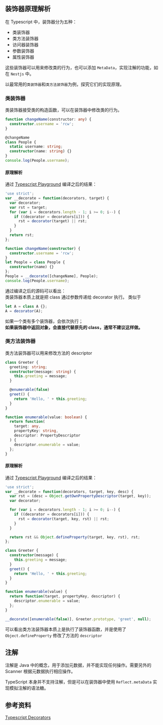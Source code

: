 ## 装饰器原理解析

在 Typescript 中，装饰器分为五种：

- 类装饰器
- 类方法装饰器
- 访问器装饰器
- 参数装饰器
- 属性装饰器

这些装饰器可以用来修改类的行为，也可以添加 `MetaData`，实现注解的功能，如在 `Nestjs` 中。

以最常用的`类装饰器`和`类方法装饰器`为例，探究它们的实现原理。

### 类装饰器

类装饰器接受类的构造函数，可以在装饰器中修改类的行为。

```ts
function changeName(constructor: any) {
  constructor.username = 'rcw';
}

@changeName
class People {
  static username: string;
  constructor(name: string) {}
}
console.log(People.username);
```

#### 原理解析

通过 [Typescript Playground](https://www.typescriptlang.org/play?target=7#code/GYVwdgxgLglg9mABBAFgQzAcwKYDk0C22AFBAgM5QBOI0cVAXIhgJ4CUiA3gLABQiyCtVpR6AOhDlsVMIWyIAvIgDkVCAHdlAbj4BfPnwACqDDnxE+EADZpy5RAAVscAA5X5PfokppYERJLSskRMlFQwWDpeZGBhIvTEwdih1BGYHJz6vFkx5HDuYlZwmMROrgWBMnJsWkA) 编译之后的结果：

```ts
'use strict';
var __decorate = function(decorators, target) {
  var decorator;
  var rst = target;
  for (var i = decorators.length - 1; i >= 0; i--) {
    if ((decorator = decorators[i])) {
      rst = decorator(target) || rst;
    }
  }
  return rst;
};

function changeName(constructor) {
  constructor.username = 'rcw';
}
let People = class People {
  constructor(name) {}
};
People = __decorate([changeName], People);
console.log(People.username);
```

通过编译之后的源码可以看出：  
类装饰器本质上就是把 class 通过参数传递给 decorator 执行。
类似于

```ts
let A = class A {};
A = decorator(A);
```

如果一个类有多个装饰器，会依次执行；  
**如果装饰器中返回对象，会直接代替原先的 class，通常不建议这样做。**

### 类方法装饰器

类方法装饰器可以用来修改方法的 descriptor

```ts
class Greeter {
  greeting: string;
  constructor(message: string) {
    this.greeting = message;
  }

  @enumerable(false)
  greet() {
    return 'Hello, ' + this.greeting;
  }
}

function enumerable(value: boolean) {
  return function(
    target: any,
    propertyKey: string,
    descriptor: PropertyDescriptor
  ) {
    descriptor.enumerable = value;
  };
}
```

#### 原理解析

通过 [Typescript Playground](https://www.typescriptlang.org/play?target=7#code/MYGwhgzhAEDiBOBTRAXR9oG8CwAoa0A5kqgJYB2hAXNBCvBYQNx4HAD25d8ArsCu3gAKALaIoYQohrdGASiysC0FAAtSEAHTFkKRtAC80MRKkt80AL54lAAUTkeY+GABGIREIBmYEBERySjqoQgo4FgRIKDzw5NAARAASiCAg7AA0CdAA1CrqWsF6lOYE1rhleF485PyknNAOTuhuHkIAbr480tCu7OweYORhSlExcVU1evVCKGDwUig0gwCemQAO8Oxr6CjLANKIyzL0jJkAJuLADGsC8DQACpvb8LsAIpfXt8MR0BcQV6QboJNI1nC1EIZoB0QF0SlZzGUgA)
编译之后的结果：

```ts
'use strict';
var __decorate = function(decorators, target, key, desc) {
  var rst = (desc = Object.getOwnPropertyDescriptor(target, key));
  var decorator;

  for (var i = decorators.length - 1; i >= 0; i--) {
    if ((decorator = decorators[i])) {
      rst = decorator(target, key, rst) || rst;
    }
  }

  return rst && Object.defineProperty(target, key, rst), rst;
};

class Greeter {
  constructor(message) {
    this.greeting = message;
  }
  greet() {
    return 'Hello, ' + this.greeting;
  }
}

function enumerable(value) {
  return function(target, propertyKey, descriptor) {
    descriptor.enumerable = value;
  };
}

__decorate([enumerable(false)], Greeter.prototype, 'greet', null);
```

可以看出类方法装饰器本质上是执行了装饰器函数，并是使用了 `Object.defineProperty` 修改了方法的 `descriptor`

## 注解

注解是 Java 中的概念，用于添加元数据，并不能实现任何操作。需要另外的 Scanner 根据元数据执行相应操作。

TypeScript 本身并不支持注解，但是可以在装饰器中使用 `Reflect.metaData` 实现模拟注解的语法糖。

## 参考资料

[Typescript Decorators](https://www.typescriptlang.org/docs/handbook/decorators.html)
